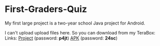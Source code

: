 # First-Graders-Quiz
My first large project is a two-year school Java project for Android.

I can't upload upload files here. So you can download from my TeraBox:
Links:
[Project](https://terabox.com/s/1jk8V94waWPzxj3h-jKnK4Q "without 'build' folder") (password: **p4jt**)
[APK](https://terabox.com/s/1JR9KKbFwsGzgw2hCM9FrNg "I forgot Andriod version, recommend Android 10/11+") (password: **24sc**)
